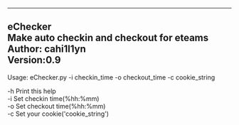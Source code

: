 ----------------------------------------------------  
eChecker  
Make auto checkin and checkout for eteams  
Author: cahi1l1yn  
Version:0.9  
----------------------------------------------------  

Usage: eChecker.py -i checkin_time -o checkout_time -c cookie_string

-h Print this help  
-i Set checkin time(%hh:%mm)  
-o Set checkout time(%hh:%mm)  
-c Set your cookie('cookie_string') 
